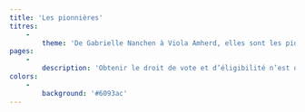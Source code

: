 ```yaml
---
title: 'Les pionnières'
titres:
    -
        theme: 'De Gabrielle Nanchen à Viola Amherd, elles sont les pionnières'
pages:
    -
        description: 'Obtenir le droit de vote et d’éligibilité n’est qu’une première étape. Désormais, il faut se faire élire. C’est ainsi qu’en octobre 1971, Gabrielle Nanchen devient la première élue valaisanne au Conseil national. 9 autres femmes et 190 hommes la rejoignent à Berne. Dans son sillage, des femmes déposent leur candidature pour siéger dans leur commune et au parlement cantonal. En 1972, 97 femmes font ainsi leur entrée dans les conseils communaux et généraux, alors qu’en 1973, Cilette Cretton, Madeleine Mabillard, Liliane Mayor, Jacqueline Pont, Marie Rywalski, Françoise Vannay et Marie-Jo de Torrenté sont les premières femmes élues au Grand Conseil. Elles ouvrent la voie à de nombreuses autres Valaisannes, telle Monique Paccolat, qui devient la première « grande Baillie » en 1986. L’attente pour d’autres fonctions électives est en revanche beaucoup plus long. Ce n’est qu’en 2009 qu’Esther Waeber-Kalbermatten est élue au Conseil d’Etat et qu’en 2019 que Marianne Maret l’est au Conseil des Etats. La même année, Viola Amherd entre au Conseil fédéral.'
colors:
    -
        background: '#6093ac'
---
```


